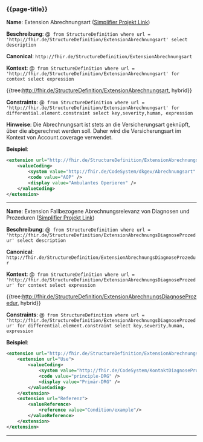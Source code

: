 ### {{page-title}}


**Name**: Extension Abrechnungsart ([Simplifier Projekt Link](https://simplifier.net/resolve?canonical=http://fhir.de/StructureDefinition/ExtensionAbrechnungsart@1.5.4))

**Beschreibung**: @``` from StructureDefinition where url = 'http://fhir.de/StructureDefinition/ExtensionAbrechnungsart' select description```

**Canonical**: `http://fhir.de/StructureDefinition/ExtensionAbrechnungsart`

**Kontext**: @``` from StructureDefinition where url = 'http://fhir.de/StructureDefinition/ExtensionAbrechnungsart' for context select expression```

{{tree:http://fhir.de/StructureDefinition/ExtensionAbrechnungsart, hybrid}}

**Constraints**: @``` from StructureDefinition where url = 'http://fhir.de/StructureDefinition/ExtensionAbrechnungsart' for differential.element.constraint select key,severity,human, expression```

**Hinweise**: Die Abrechnungsart ist stets an die Versicherungsart geknüpft, über die abgerechnet werden soll. Daher wird die Versicherungsart im Kontext von Account.coverage verwendet.

**Beispiel**:

```xml
<extension url="http://fhir.de/StructureDefinition/ExtensionAbrechnungsart">
    <valueCoding>
        <system value="http://fhir.de/CodeSystem/dkgev/Abrechnungsart" />
        <code value="AOP" />
        <display value="Ambulantes Operieren" />
    </valueCoding>
</extension>
```

----


**Name**: Extension Fallbezogene Abrechnungsrelevanz von Diagnosen und Prozeduren
([Simplifier Projekt Link](https://simplifier.net/resolve?canonical=http://fhir.de/StructureDefinition/ExtensionAbrechnungsDiagnoseProzedur@1.5.4))

**Beschreibung**: @``` from StructureDefinition where url = 'http://fhir.de/StructureDefinition/ExtensionAbrechnungsDiagnoseProzedur' select description```

**Canonical**: `http://fhir.de/StructureDefinition/ExtensionAbrechnungsDiagnoseProzedur`

**Kontext**: @``` from StructureDefinition where url = 'http://fhir.de/StructureDefinition/ExtensionAbrechnungsDiagnoseProzedur' for context select expression```

{{tree:http://fhir.de/StructureDefinition/ExtensionAbrechnungsDiagnoseProzedur, hybrid}}

**Constraints**: @``` from StructureDefinition where url = 'http://fhir.de/StructureDefinition/ExtensionAbrechnungsDiagnoseProzedur' for differential.element.constraint select key,severity,human, expression```

**Beispiel**:

```xml
<extension url="http://fhir.de/StructureDefinition/ExtensionAbrechnungsDiagnoseProzedur">
    <extension url="Use">
        <valueCoding>
            <system value="http://fhir.de/CodeSystem/KontaktDiagnoseProzedur" />
            <code value="principle-DRG" />
            <display value="Primär-DRG" />
        </valueCoding>
    </extension>
    <extension url="Referenz">
        <valueReference>
            <reference value="Condition/example"/>
        </valueReference>
    </extension>
</extension>
```

----